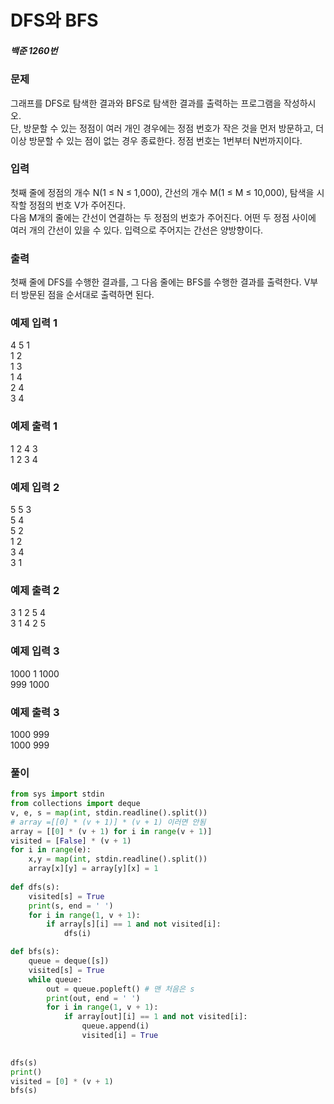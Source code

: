 # DFS와 BFS
##### 백준 1260번
### 문제
그래프를 DFS로 탐색한 결과와 BFS로 탐색한 결과를 출력하는 프로그램을 작성하시오.                          
단, 방문할 수 있는 정점이 여러 개인 경우에는 정점 번호가 작은 것을 먼저 방문하고, 더 이상 방문할 수 있는 점이 없는 경우 종료한다. 정점 번호는 1번부터 N번까지이다.

### 입력
첫째 줄에 정점의 개수 N(1 ≤ N ≤ 1,000), 간선의 개수 M(1 ≤ M ≤ 10,000), 탐색을 시작할 정점의 번호 V가 주어진다.                    
다음 M개의 줄에는 간선이 연결하는 두 정점의 번호가 주어진다. 어떤 두 정점 사이에 여러 개의 간선이 있을 수 있다. 입력으로 주어지는 간선은 양방향이다.

### 출력
첫째 줄에 DFS를 수행한 결과를, 그 다음 줄에는 BFS를 수행한 결과를 출력한다. V부터 방문된 점을 순서대로 출력하면 된다.

### 예제 입력 1 
4 5 1      
1 2        
1 3         
1 4         
2 4        
3 4         
### 예제 출력 1 
1 2 4 3        
1 2 3 4       
### 예제 입력 2 
5 5 3        
5 4        
5 2         
1 2       
3 4       
3 1          
### 예제 출력 2 
3 1 2 5 4        
3 1 4 2 5        
### 예제 입력 3 
1000 1 1000         
999 1000        
### 예제 출력 3 
1000 999        
1000 999         

### 풀이
```python
from sys import stdin
from collections import deque
v, e, s = map(int, stdin.readline().split())
# array =[[0] * (v + 1)] * (v + 1) 이러면 안됨
array = [[0] * (v + 1) for i in range(v + 1)]
visited = [False] * (v + 1)
for i in range(e):
    x,y = map(int, stdin.readline().split())
    array[x][y] = array[y][x] = 1
 
def dfs(s):
    visited[s] = True
    print(s, end = ' ')
    for i in range(1, v + 1):
        if array[s][i] == 1 and not visited[i]:
            dfs(i)

def bfs(s):
    queue = deque([s])
    visited[s] = True
    while queue:
        out = queue.popleft() # 맨 처음은 s
        print(out, end = ' ')
        for i in range(1, v + 1):
            if array[out][i] == 1 and not visited[i]:
                queue.append(i)
                visited[i] = True
        

dfs(s)
print()
visited = [0] * (v + 1)
bfs(s)
```
